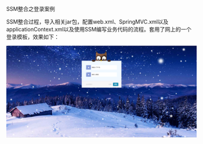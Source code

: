 SSM整合之登录案例

SSM整合过程，导入相关jar包，配置web.xml、SpringMVC.xml以及applicationContext.xml以及使用SSM编写业务代码的流程。套用了网上的一个登录模板，效果如下：

![images](https://github.com/huangwei1997/SSM_LoginDemo/blob/master/imges/login.png)
